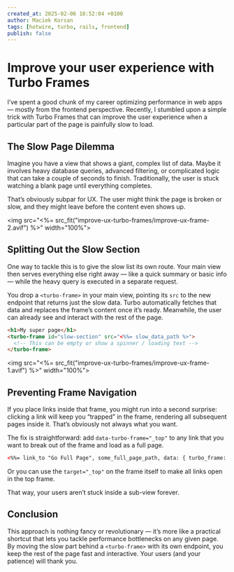 ```yaml
---
created_at: 2025-02-06 18:52:04 +0100
author: Maciek Korsan
tags: [hotwire, turbo, rails, frontend]
publish: false
---
```


# Improve your user experience with Turbo Frames

I’ve spent a good chunk of my career optimizing performance in web apps — mostly from the frontend perspective. Recently, I stumbled upon a simple trick with Turbo Frames that can improve the user experience when a particular part of the page is painfully slow to load. 

## The Slow Page Dilemma

Imagine you have a view that shows a giant, complex list of data. Maybe it involves heavy database queries, advanced filtering, or complicated logic that can take a couple of seconds to finish. Traditionally, the user is stuck watching a blank page until everything completes.

That’s obviously subpar for UX. The user might think the page is broken or slow, and they might leave before the content even shows up.

<img src="<%= src_fit("improve-ux-turbo-frames/improve-ux-frame-2.avif") %>" width="100%">

## Splitting Out the Slow Section

One way to tackle this is to give the slow list its own route. Your main view then serves everything else right away — like a quick summary or basic info — while the heavy query is executed in a separate request.

You drop a `<turbo-frame>` in your main view, pointing its `src` to the new endpoint that returns just the slow data. Turbo automatically fetches that data and replaces the frame’s content once it’s ready. Meanwhile, the user can already see and interact with the rest of the page.

```html
<h1>My super page</h1>
<turbo-frame id="slow-section" src="<%%= slow_data_path %>">
  <!-- This can be empty or show a spinner / loading text -->
</turbo-frame>
```

<img src="<%= src_fit("improve-ux-turbo-frames/improve-ux-frame-1.avif") %>" width="100%">

## Preventing Frame Navigation

If you place links inside that frame, you might run into a second surprise: clicking a link will keep you “trapped” in the frame, rendering all subsequent pages inside it. That’s obviously not always what you want.

The fix is straightforward: add `data-turbo-frame="_top"` to any link that you want to break out of the frame and load as a full page.

```html
<%%= link_to "Go Full Page", some_full_page_path, data: { turbo_frame: "_top" } %>
```

Or you can use the `target="_top"` on the frame itself to make all links open in the top frame.

That way, your users aren’t stuck inside a sub-view forever.

## Conclusion

This approach is nothing fancy or revolutionary — it’s more like a practical shortcut that lets you tackle performance bottlenecks on any given page. By moving the slow part behind a `<turbo-frame>` with its own endpoint, you keep the rest of the page fast and interactive. Your users (and your patience) will thank you.